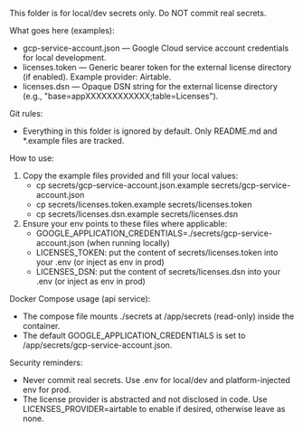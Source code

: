 This folder is for local/dev secrets only. Do NOT commit real secrets.

What goes here (examples):
- gcp-service-account.json — Google Cloud service account credentials for local development.
- licenses.token — Generic bearer token for the external license directory (if enabled). Example provider: Airtable.
- licenses.dsn — Opaque DSN string for the external license directory (e.g., "base=appXXXXXXXXXXXX;table=Licenses").

Git rules:
- Everything in this folder is ignored by default. Only README.md and *.example files are tracked.

How to use:
1) Copy the example files provided and fill your local values:
   - cp secrets/gcp-service-account.json.example secrets/gcp-service-account.json
   - cp secrets/licenses.token.example secrets/licenses.token
   - cp secrets/licenses.dsn.example secrets/licenses.dsn
2) Ensure your env points to these files where applicable:
   - GOOGLE_APPLICATION_CREDENTIALS=./secrets/gcp-service-account.json (when running locally)
   - LICENSES_TOKEN: put the content of secrets/licenses.token into your .env (or inject as env in prod)
   - LICENSES_DSN: put the content of secrets/licenses.dsn into your .env (or inject as env in prod)

Docker Compose usage (api service):
- The compose file mounts ./secrets at /app/secrets (read-only) inside the container.
- The default GOOGLE_APPLICATION_CREDENTIALS is set to /app/secrets/gcp-service-account.json.

Security reminders:
- Never commit real secrets. Use .env for local/dev and platform-injected env for prod.
- The license provider is abstracted and not disclosed in code. Use LICENSES_PROVIDER=airtable to enable if desired, otherwise leave as none.

